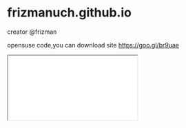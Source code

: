 # frizmanuch.github.io


creator @frizman

opensuse code,you can download site https://goo.gl/br9uae


 <iframe src="version.md" align="left">
    Ваш браузер не поддерживает плавающие фреймы!
 </iframe>

